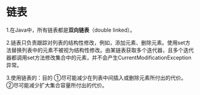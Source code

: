 # 链表

1.在Java中，所有链表都是**双向链表**（double linked）。

2.链表只负责跟踪对列表的结构性修改，例如，添加元素、删除元素。使用set方法替换列表中的元素不被视为结构性修改。由某链表获取多个迭代器，且多个迭代器都调用set方法修改集合中的元素，并不会产生CurrentModificationException异常。

3.使用链表的：目的
	①尽可能减少在列表中间插入或删除元素所付出的代价。
	②尽可能减少扩大集合容量所付出的代价。
